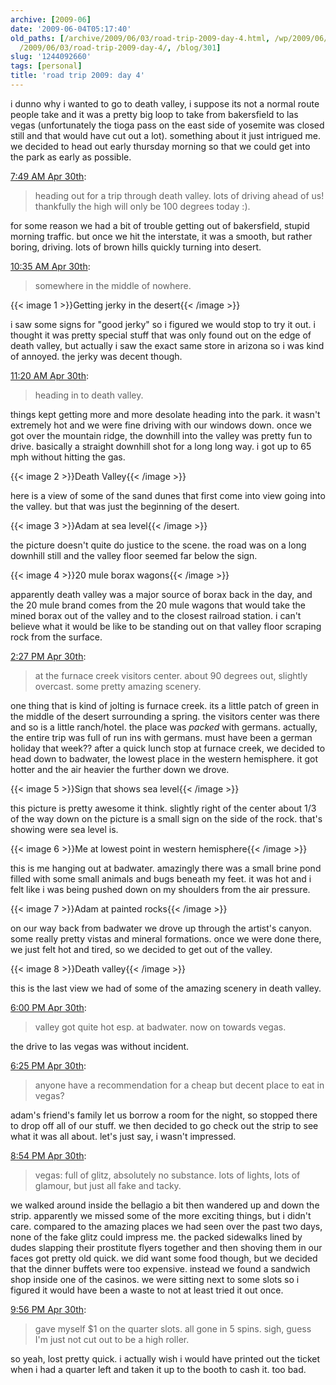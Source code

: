 ```yaml
---
archive: [2009-06]
date: '2009-06-04T05:17:40'
old_paths: [/archive/2009/06/03/road-trip-2009-day-4.html, /wp/2009/06/03/road-trip-2009-day-4/,
  /2009/06/03/road-trip-2009-day-4/, /blog/301]
slug: '1244092660'
tags: [personal]
title: 'road trip 2009: day 4'
---
```


i dunno why i wanted to go to death valley, i suppose its not a normal
route people take and it was a pretty big loop to take from bakersfield to
las vegas (unfortunately the tioga pass on the east side of yosemite was
closed still and that would have cut out a lot). something about it just
intrigued me. we decided to head out early thursday morning so that we
could get into the park as early as possible.

[7:49 AM Apr 30th][1]:

> heading out for a trip through death valley. lots of driving ahead of
> us! thankfully the high will only be 100 degrees today :).

for some reason we had a bit of trouble getting out of bakersfield, stupid
morning traffic. but once we hit the interstate, it was a smooth, but
rather boring, driving. lots of brown hills quickly turning into desert.

[10:35 AM Apr 30th][2]:

> somewhere in the middle of nowhere.
 
{{< image 1 >}}Getting jerky in the desert{{< /image >}}

i saw some signs for "good jerky" so i figured we would stop to try it
out. i thought it was pretty special stuff that was only found out on the
edge of death valley, but actually i saw the exact same store in arizona
so i was kind of annoyed. the jerky was decent though.

[11:20 AM Apr 30th][4]:

> heading in to death valley.
 
things kept getting more and more desolate heading into the park. it
wasn't extremely hot and we were fine driving with our windows down. once
we got over the mountain ridge, the downhill into the valley was pretty
fun to drive. basically a straight downhill shot for a long long way.
i got up to 65 mph without hitting the gas.

{{< image 2 >}}Death Valley{{< /image >}}

here is a view of some of the sand dunes that first come into view going
into the valley. but that was just the beginning of the desert.

{{< image 3 >}}Adam at sea level{{< /image >}}

the picture doesn't quite do justice to the scene. the road was on a long
downhill still and the valley floor seemed far below the sign.

{{< image 4 >}}20 mule borax wagons{{< /image >}}

apparently death valley was a major source of borax back in the day, and
the 20 mule brand comes from the 20 mule wagons that would take the mined
borax out of the valley and to the closest railroad station. i can't
believe what it would be like to be standing out on that valley floor
scraping rock from the surface.

[2:27 PM Apr 30th][8]:

> at the furnace creek visitors center. about 90 degrees out, slightly
> overcast. some pretty amazing scenery.
  
one thing that is kind of jolting is furnace creek. its a little patch of
green in the middle of the desert surrounding a spring. the visitors
center was there and so is a little ranch/hotel. the place was _packed_
with germans. actually, the entire trip was full of run ins with germans.
must have been a german holiday that week?? after a quick lunch stop at
furnace creek, we decided to head down to badwater, the lowest place in
the western hemisphere. it got hotter and the air heavier the further down
we drove.

{{< image 5 >}}Sign that shows sea level{{< /image >}}

this picture is pretty awesome it think. slightly right of the center
about 1/3 of the way down on the picture is a small sign on the side of
the rock. that's showing were sea level is.

{{< image 6 >}}Me at lowest point in western hemisphere{{< /image >}}

this is me hanging out at badwater. amazingly there was a small brine pond
filled with some small animals and bugs beneath my feet. it was hot and
i felt like i was being pushed down on my shoulders from the air pressure.

{{< image 7 >}}Adam at painted rocks{{< /image >}}

on our way back from badwater we drove up through the artist's canyon.
some really pretty vistas and mineral formations. once we were done there,
we just felt hot and tired, so we decided to get out of the valley.

{{< image 8 >}}Death valley{{< /image >}}

this is the last view we had of some of the amazing scenery in death
valley.

[6:00 PM Apr 30th][13]:

> valley got quite hot esp. at badwater. now on towards vegas.
 
the drive to las vegas was without incident.

[6:25 PM Apr 30th][14]:

> anyone have a recommendation for a cheap but decent place to eat in
> vegas?

adam's friend's family let us borrow a room for the night, so stopped
there to drop off all of our stuff. we then decided to go check out the
strip to see what it was all about. let's just say, i wasn't impressed.

[8:54 PM Apr 30th][15]:

> vegas: full of glitz, absolutely no substance. lots of lights, lots of
> glamour, but just all fake and tacky.
  
we walked around inside the bellagio a bit then wandered up and down the
strip. apparently we missed some of the more exciting things, but i didn't
care. compared to the amazing places we had seen over the past two days,
none of the fake glitz could impress me. the packed sidewalks lined by
dudes slapping their prostitute flyers together and then shoving them in
our faces got pretty old quick. we did want some food though, but we
decided that the dinner buffets were too expensive. instead we found
a sandwich shop inside one of the casinos. we were sitting next to some
slots so i figured it would have been a waste to not at least tried it out
once.

[9:56 PM Apr 30th][16]:

> gave myself $1 on the quarter slots. all gone in 5 spins. sigh, guess
> I'm just not cut out to be a high roller.

so yeah, lost pretty quick. i actually wish i would have printed out the
ticket when i had a quarter left and taken it up to the booth to cash it.
too bad.

[1]: http://twitter.com/bismark/status/1658960640
[2]: http://twitter.com/bismark/status/1660449106
[4]: http://twitter.com/bismark/status/1660867483
[8]: http://twitter.com/bismark/status/1662500796
[13]: http://twitter.com/bismark/status/1664289605
[14]: http://twitter.com/bismark/status/1664488445
[15]: http://twitter.com/bismark/status/1665779441
[16]: http://twitter.com/bismark/status/1666296455

